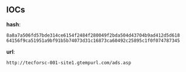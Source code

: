 
## IOCs

__hash__:

```text
8a8a7a506fd57bde314ce6154f2484f280049f2bda504d43704b9ad412d5d618
64156f9ca51951a9bf91b5b74073d31c16873ca60492c25895c1f0f074787345
```
__url__:

```text
http://tecforsc-001-site1.gtempurl.com/ads.asp
```